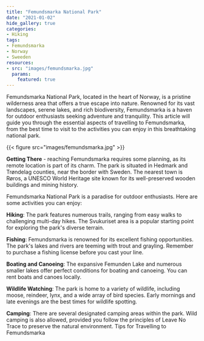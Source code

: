 ```yaml
---
title: "Femundsmarka National Park"
date: "2021-01-02"
hide_gallery: true
categories:
- Hiking
tags:
- Femundsmarka
- Norway
- Sweeden
resources:
- src: "images/femundsmarka.jpg"
  params:
    featured: true
---
```

Femundsmarka National Park, located in the heart of Norway, is a pristine
wilderness area that offers a true escape into nature. Renowned for its vast
landscapes, serene lakes, and rich biodiversity, Femundsmarka is a haven for
outdoor enthusiasts seeking adventure and tranquility. This article will guide
you through the essential aspects of travelling to Femundsmarka, from the best
time to visit to the activities you can enjoy in this breathtaking national
park.

{{< figure src="images/femundsmarka.jpg" >}}

**Getting There** - reaching Femundsmarka requires some planning, as its remote
location is part of its charm. The park is situated in Hedmark and Trøndelag
counties, near the border with Sweden. The nearest town is Røros, a UNESCO
World Heritage site known for its well-preserved wooden buildings and mining
history.

Femundsmarka National Park is a paradise for outdoor enthusiasts. Here are some
activities you can enjoy:

**Hiking**: The park features numerous trails, ranging from easy walks to
challenging multi-day hikes. The Svukuriset area is a popular starting point
for exploring the park's diverse terrain.

**Fishing**: Femundsmarka is renowned for its excellent fishing opportunities. The
park's lakes and rivers are teeming with trout and grayling. Remember to
purchase a fishing license before you cast your line.

**Boating and Canoeing**: The expansive Femunden Lake and numerous smaller lakes
offer perfect conditions for boating and canoeing. You can rent boats and
canoes locally.

**Wildlife Watching**: The park is home to a variety of wildlife, including moose,
reindeer, lynx, and a wide array of bird species. Early mornings and late
evenings are the best times for wildlife spotting.

**Camping**: There are several designated camping areas within the park. Wild
camping is also allowed, provided you follow the principles of Leave No Trace
to preserve the natural environment. Tips for Travelling to Femundsmarka
